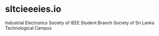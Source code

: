 # sltcieeeies.io
Industrial Electronics Society of IEEE Student Branch Society of Sri Lanka Technological Campus
